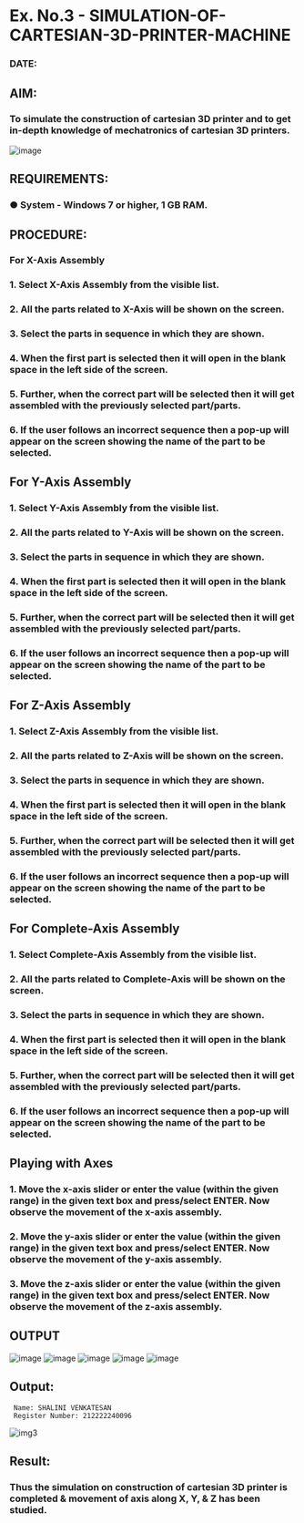 # Ex. No.3 - SIMULATION-OF-CARTESIAN-3D-PRINTER-MACHINE
### DATE: 

## AIM:
### To simulate the construction of cartesian 3D printer and to get in-depth knowledge of mechatronics of cartesian 3D printers.

![image](https://github.com/Sellakumar1987/Ex.-No.-3---SIMULATION-OF-CARTESIAN-3D-PRINTER-MACHINE/assets/113594316/69572917-1257-45d7-bf57-ff48a6e5a711)

## REQUIREMENTS:
### ●	System - Windows 7 or higher, 1 GB RAM.

## PROCEDURE:
### For X-Axis Assembly
###   1.	Select X-Axis Assembly from the visible list.
###   2.	All the parts related to X-Axis will be shown on the screen.
###   3.	Select the parts in sequence in which they are shown.
###   4.	When the first part is selected then it will open in the blank space in the left side of the screen.
###   5.	Further, when the correct part will be selected then it will get assembled with the previously selected part/parts.
###   6.	If the user follows an incorrect sequence then a pop-up will appear on the screen showing the name of the part to be selected.

## For Y-Axis Assembly
###   1.	Select Y-Axis Assembly from the visible list.
###   2.	All the parts related to Y-Axis will be shown on the screen.
###   3.	Select the parts in sequence in which they are shown.
###   4.	When the first part is selected then it will open in the blank space in the left side of the screen.
###   5.	Further, when the correct part will be selected then it will get assembled with the previously selected part/parts.
###   6.	If the user follows an incorrect sequence then a pop-up will appear on the screen showing the name of the part to be selected.

## For Z-Axis Assembly
###   1.	Select Z-Axis Assembly from the visible list.
###   2.	All the parts related to Z-Axis will be shown on the screen.
###   3.	Select the parts in sequence in which they are shown.
###   4.	When the first part is selected then it will open in the blank space in the left side of the screen.
###   5.	Further, when the correct part will be selected then it will get assembled with the previously selected part/parts.
###   6.	If the user follows an incorrect sequence then a pop-up will appear on the screen showing the name of the part to be selected.

## For Complete-Axis Assembly
###   1.	Select Complete-Axis Assembly from the visible list.
###   2.	All the parts related to Complete-Axis will be shown on the screen.
###   3.	Select the parts in sequence in which they are shown.
###   4.	When the first part is selected then it will open in the blank space in the left side of the screen.
###   5.	Further, when the correct part will be selected then it will get assembled with the previously selected part/parts.
###   6.	If the user follows an incorrect sequence then a pop-up will appear on the screen showing the name of the part to be selected.

## Playing with Axes
###   1.	Move the x-axis slider or enter the value (within the given range) in the given text box and press/select ENTER. Now observe the movement of the x-axis assembly.
###   2.	Move the y-axis slider or enter the value (within the given range) in the given text box and press/select ENTER. Now observe the movement of the y-axis assembly.
###   3.	Move the z-axis slider or enter the value (within the given range) in the given text box and press/select ENTER. Now observe the movement of the z-axis assembly.

## OUTPUT
![image](https://github.com/Gchethankumar/Ex.-No.-3---SIMULATION-OF-CARTESIAN-3D-PRINTER-MACHINE/assets/118348224/c4943492-cf4c-4db6-91c7-a1856a9017e6)
![image](https://github.com/Gchethankumar/Ex.-No.-3---SIMULATION-OF-CARTESIAN-3D-PRINTER-MACHINE/assets/118348224/9f671647-3e3c-4d61-96a3-b94e5cffe66a)
![image](https://github.com/Gchethankumar/Ex.-No.-3---SIMULATION-OF-CARTESIAN-3D-PRINTER-MACHINE/assets/118348224/6507eb13-f82f-4771-be48-398bb47620c8)
![image](https://github.com/Gchethankumar/Ex.-No.-3---SIMULATION-OF-CARTESIAN-3D-PRINTER-MACHINE/assets/118348224/0b31d9b0-791a-4afc-865e-728d193f28d7)
![image](https://github.com/Gchethankumar/Ex.-No.-3---SIMULATION-OF-CARTESIAN-3D-PRINTER-MACHINE/assets/118348224/ab0e999f-10cb-4666-9e3c-11231f99951e)


## Output:
```
 Name: SHALINI VENKATESAN
 Register Number: 212222240096
```
![img3](https://github.com/Gchethankumar/Ex.-No.-3---SIMULATION-OF-CARTESIAN-3D-PRINTER-MACHINE/assets/118348224/dc5067a2-de37-495f-9eda-2fb471678bbf)

## Result: 
### Thus the simulation on construction of cartesian 3D printer is completed & movement of axis along X, Y, & Z has been studied.
